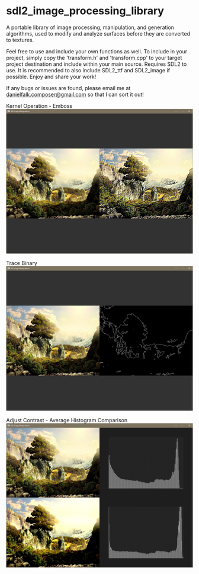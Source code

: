 # sdl2_image_processing_library
A portable library of image processing, manipulation, and generation algorithms, used to modify and analyze surfaces before they are converted to textures.

Feel free to use and include your own functions as well. To include in your project, simply copy the 'transform.h' and 'transform.cpp' to your target project destination and include within your main source. Requires SDL2 to use. It is recommended to also include SDL2_ttf and SDL2_image if possible. Enjoy and share your work!

If any bugs or issues are found, please email me at danielfalk.composer@gmail.com so that I can sort it out!

Kernel Operation - Emboss
![alt tag](Screens/Kernel_Emboss.jpg)

Trace Binary
![alt tag](Screens/Trace.jpg)

Adjust Contrast - Average Histogram Comparison
![alt tag](Screens/AdjustContrast_HistogramAverage.jpg)
